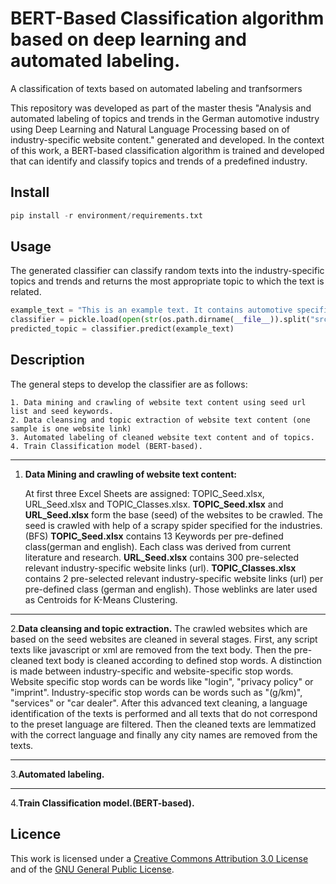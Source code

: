 # BERT-Based Classification algorithm based on deep learning and automated labeling.
A classification of texts based on automated labeling and tranfsormers

This repository was developed as part of the master thesis "Analysis and automated labeling of topics and trends in the German
automotive industry using Deep Learning and Natural Language Processing based on of industry-specific website content." generated and developed. 
In the context of this work, a BERT-based classification algorithm is trained and developed that can identify and classify topics and trends of a predefined industry.

## Install
```python
pip install -r environment/requirements.txt
```

## Usage
The generated classifier can classify random texts into the industry-specific topics and trends and returns the most appropriate topic to which the text is related. 
```python
example_text = "This is an example text. It contains automotive specific words like battery, electrical, loading station, autonomic driving and many more car words."
classifier = pickle.load(open(str(os.path.dirname(__file__)).split("src")[0] + r"models/classifier.pkl", 'rb')) 
predicted_topic = classifier.predict(example_text)
```

## Description
The general steps to develop the classifier are as follows:
~~~
1. Data mining and crawling of website text content using seed url list and seed keywords.
2. Data cleansing and topic extraction of website text content (one sample is one website link)
3. Automated labeling of cleaned website text content and of topics.
4. Train Classification model (BERT-based).
~~~
***
1. **Data Mining and crawling of website text content:**

   At first three Excel Sheets are assigned: TOPIC_Seed.xlsx, URL_Seed.xlsx and TOPIC_Classes.xlsx.
   **TOPIC_Seed.xlsx** and **URL_Seed.xlsx** form the base (seed) of the websites to be crawled. The seed is crawled with help of a scrapy spider specified for the industries.(BFS)
   **TOPIC_Seed.xlsx** contains 13 Keywords per pre-defined class(german and english). Each class was derived from current literature and research.
   **URL_Seed.xlsx** contains 300 pre-selected relevant industry-specific website links (url). 
   **TOPIC_Classes.xlsx** contains 2 pre-selected relevant industry-specific website links (url) per pre-defined class (german and english). Those weblinks are later used as Centroids for K-Means Clustering.
***
2.**Data cleansing and topic extraction.**
   The crawled websites which are based on the seed websites are cleaned in several stages.
   First, any script texts like javascript or xml are removed from the text body. Then the pre-cleaned text body is cleaned according to defined stop words. A distinction is made between industry-specific and website-specific stop words. Website specific stop words can be words like "login", "privacy policy" or "imprint". Industry-specific stop words can be words such as "(g/km)", "services" or "car dealer". After this advanced text cleaning, a language identification of the texts is performed and all texts that do not correspond to the preset language are filtered. Then the cleaned texts are lemmatized with the correct language and finally any city names are removed from the texts. 
***
3.**Automated labeling.**
***
4.**Train Classification model.(BERT-based).**

## Licence
This work is licensed under a [Creative Commons Attribution 3.0 License](https://creativecommons.org/licenses/by/4.0/legalcode) and of the 
[GNU General Public License](http://www.gnu.org/licenses/).
